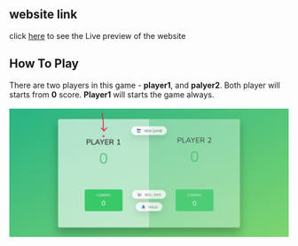 ## website link
click [here](https://sumanislam.github.io/pig-game/) to see the Live preview of the website

## How To Play
There are two players in this game - **player1**, and **palyer2**. Both player will starts from **0** score. **Player1** will starts the game always.
<br>
<br>
<img src="/readmeimage/1.png"/>

